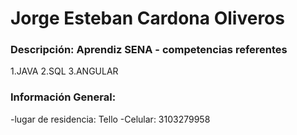 # Jorge Esteban Cardona Oliveros

### Descripción: Aprendiz SENA - competencias referentes 

1.JAVA
2.SQL
3.ANGULAR

### Información General:
-lugar de residencia: Tello
-Celular: 3103279958
